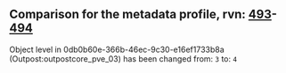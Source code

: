 ## Comparison for the metadata profile, rvn: [493](https://github.com/PRO100KatYT/FortniteProfileRevisions/tree/main/profiles/metadata/493%20metadata.json)-[494](https://github.com/PRO100KatYT/FortniteProfileRevisions/tree/main/profiles/metadata/494%20metadata.json)

Object level in 0db0b60e-366b-46ec-9c30-e16ef1733b8a (Outpost:outpostcore_pve_03) has been changed from: `3` to: `4`
<br><br>
